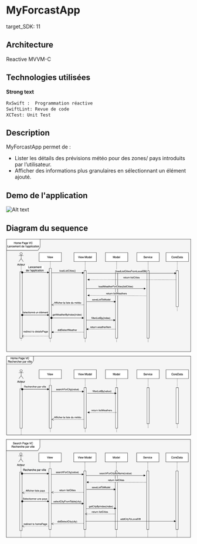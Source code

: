 # MyForcastApp
target_SDK: 11

## Architecture
Reactive MVVM-C

## Technologies utilisées
__Strong text__

    RxSwift :  Programmation réactive
    SwiftLint: Revue de code
    XCTest: Unit Test

## Description
MyForcastApp permet de :
* Lister les détails des prévisions météo pour des zones/ pays introduits par l’utilisateur.
* Afficher des informations plus granulaires en sélectionnant un élément ajouté.

## Demo de l'application
![Alt text](ReadMeImages/demo_img_app.png?raw=true "Demo")

## Diagram du sequence
![Alt text](ReadMeImages/seq_diagram.png?raw=true "Diagram du sequence")
